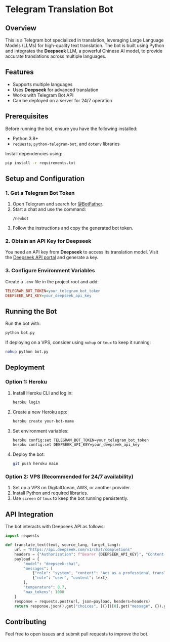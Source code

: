 # Telegram Translation Bot

## Overview

This is a Telegram bot specialized in translation, leveraging Large Language Models (LLMs) for high-quality text translation. The bot is built using Python and integrates the **Deepseek** LLM, a powerful Chinese AI model, to provide accurate translations across multiple languages.

## Features

- Supports multiple languages
- Uses **Deepseek** for advanced translation
- Works with Telegram Bot API
- Can be deployed on a server for 24/7 operation

## Prerequisites

Before running the bot, ensure you have the following installed:

- Python 3.8+
- `requests`, `python-telegram-bot`, and `dotenv` libraries

Install dependencies using:

```bash
pip install -r requirements.txt
```

## Setup and Configuration

### 1. Get a Telegram Bot Token

1. Open Telegram and search for [@BotFather](https://t.me/BotFather).
2. Start a chat and use the command:
   ```
   /newbot
   ```
3. Follow the instructions and copy the generated bot token.

### 2. Obtain an API Key for Deepseek

You need an API key from **Deepseek** to access its translation model. Visit the [Deepseek API portal](https://www.deepseek.com) and generate a key.

### 3. Configure Environment Variables

Create a `.env` file in the project root and add:

```ini
TELEGRAM_BOT_TOKEN=your_telegram_bot_token
DEEPSEEK_API_KEY=your_deepseek_api_key
```

## Running the Bot

Run the bot with:

```bash
python bot.py
```

If deploying on a VPS, consider using `nohup` or `tmux` to keep it running:

```bash
nohup python bot.py
```

## Deployment

### Option 1: Heroku

1. Install Heroku CLI and log in:
   ```bash
   heroku login
   ```
2. Create a new Heroku app:
   ```bash
   heroku create your-bot-name
   ```
3. Set environment variables:
   ```bash
   heroku config:set TELEGRAM_BOT_TOKEN=your_telegram_bot_token
   heroku config:set DEEPSEEK_API_KEY=your_deepseek_api_key
   ```
4. Deploy the bot:
   ```bash
   git push heroku main
   ```

### Option 2: VPS (Recommended for 24/7 availability)

1. Set up a VPS on DigitalOcean, AWS, or another provider.
2. Install Python and required libraries.
3. Use `screen` or `tmux` to keep the bot running persistently.

## API Integration

The bot interacts with Deepseek API as follows:

```python
import requests

def translate_text(text, source_lang, target_lang):
    url = "https://api.deepseek.com/v1/chat/completions"
    headers = {"Authorization": f"Bearer {DEEPSEEK_API_KEY}", "Content-Type": "application/json"}
    payload = {
        "model": "deepseek-chat",
        "messages": [
            {"role": "system", "content": "Act as a professional translation assistant specializing in English-Persian and Persian-English translations."},
            {"role": "user", "content": text}
        ],
        "temperature": 0.7,
        "max_tokens": 1000
    }
    response = requests.post(url, json=payload, headers=headers)
    return response.json().get("choices", [{}])[0].get("message", {}).get("content", "Translation failed")
```

## Contributing

Feel free to open issues and submit pull requests to improve the bot.

##

